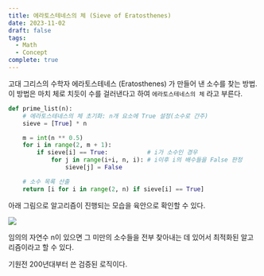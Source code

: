 ```yaml
---
title: 에라토스테네스의 체 (Sieve of Eratosthenes)
date: 2023-11-02
draft: false
tags:
  - Math
  - Concept
complete: true
---
```

고대 그리스의 수학자 에라토스테네스 (Eratosthenes) 가 만들어 낸 소수를 찾는 방법. 이 방법은 마치 체로 치듯이 수를 걸러낸다고 하여 `에라토스테네스의 체` 라고 부른다.

```python
def prime_list(n):
    # 에라토스테네스의 체 초기화: n개 요소에 True 설정(소수로 간주)
    sieve = [True] * n

    m = int(n ** 0.5)
    for i in range(2, m + 1):
        if sieve[i] == True:           # i가 소수인 경우 
            for j in range(i+i, n, i): # i이후 i의 배수들을 False 판정
                sieve[j] = False

    # 소수 목록 산출
    return [i for i in range(2, n) if sieve[i] == True]
```

아래 그림으로 알고리즘이 진행되는 모습을 육안으로 확인할 수 있다.

![](https://blog.kakaocdn.net/dn/k46OV/btq2Nx3GU7j/hQiuyWWdNmIK9J0W96CEZ1/img.gif)

임의의 자연수 n이 있으면 그 미만의 소수들을 전부 찾아내는 데 있어서 최적화된 알고리즘이라고 할 수 있다. 

기원전 200년대부터 쓴 검증된 로직이다.
